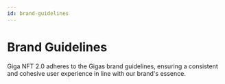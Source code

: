 ```yaml
---
id: brand-guidelines
---
```


# Brand Guidelines
Giga NFT 2.0 adheres to the Gigas brand guidelines, ensuring a consistent and cohesive user experience in line with our brand's essence.
<Add Brand guidelines document>
